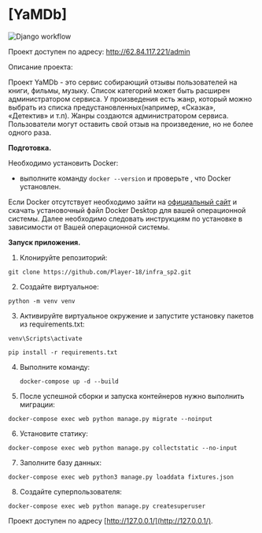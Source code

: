 # [YaMDb]

![Django workflow](https://github.com/Player-18/yamdb_final/actions/workflows/yamdb_workflow.yml/badge.svg)

Проект доступен по адресу: http://62.84.117.221/admin

Описание проекта:

Проект YaMDb - это сервис собирающий отзывы пользователей на книги, фильмы, музыку. Список категорий может быть расширен администратором сервиса. У произведения есть жанр, который можно выбрать из списка предустановленных(например, «Сказка», «Детектив» и т.п). Жанры создаются администратором сервиса. Пользователи могут оставить свой отзыв на произведение, но не более одного раза.

**Подготовка.**

Необходимо установить Docker:

-   выполните команду  `docker --version` и проверьте , что Docker установлен.

Если Docker отсутствует необходимо зайти на [официальный сайт](https://www.docker.com/products/docker-desktop)  и скачать установочный файл Docker Desktop для вашей операционной системы. Далее необходимо следовать инструкциям по установке в зависимости от Вашей операционной системы.

**Запуск приложения.**

1.  Клонируйте репозиторий:

`git clone https://github.com/Player-18/infra_sp2.git`

2.  Создайте виртуальное:

`python -m venv venv`

3.  Активируйте виртуальное окружение и запустите установку пакетов из requirements.txt:

`venv\Scripts\activate`

`pip install -r requirements.txt`

4.  Выполните команду:
 
    `docker-compose up -d --build`
    
5. После успешной сборки и запуска контейнеров нужно выполнить миграции:

`docker-compose exec web python manage.py migrate --noinput`

6.  Установите статику:

`docker-compose exec web python manage.py collectstatic --no-input`

7.  Заполните базу данных:

`docker-compose exec web python3 manage.py loaddata fixtures.json`

8.  Создайте суперпользователя:

`docker-compose exec web python manage.py createsuperuser`

Проект доступен по адресу  [http://127.0.0.1/](http://127.0.0.1/). 

